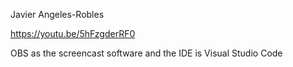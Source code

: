Javier Angeles-Robles

https://youtu.be/5hFzgderRF0

OBS as the screencast software and the IDE is Visual Studio Code